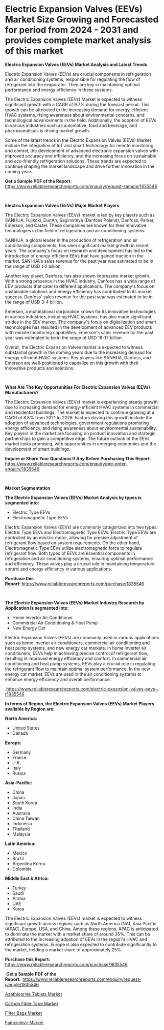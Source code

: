 <p><h1>Electric Expansion Valves (EEVs) Market Size Growing and Forecasted for period from 2024 - 2031 and provides complete market analysis of this market</h1></p><p><strong>Electric Expansion Valves (EEVs) Market Analysis and Latest Trends</strong></p>
<p><p>Electric Expansion Valves (EEVs) are crucial components in refrigeration and air conditioning systems, responsible for regulating the flow of refrigerant into the evaporator. They are key in maintaining optimal performance and energy efficiency in these systems.</p><p>The Electric Expansion Valves (EEVs) Market is expected to witness significant growth with a CAGR of 9.7% during the forecast period. This growth can be attributed to the increasing demand for energy-efficient HVAC systems, rising awareness about environmental concerns, and technological advancements in the field. Additionally, the adoption of EEVs in various industries such as automotive, food and beverage, and pharmaceuticals is driving market growth.</p><p>Some of the latest trends in the Electric Expansion Valves (EEVs) Market include the integration of IoT and smart technology for remote monitoring and control, the development of advanced electronic expansion valves with improved accuracy and efficiency, and the increasing focus on sustainable and eco-friendly refrigeration solutions. These trends are expected to continue shaping the market landscape and drive further innovation in the coming years.</p></p>
<p><strong>Get a Sample PDF of the Report:&nbsp;</strong> <a href="https://www.reliableresearchreports.com/enquiry/request-sample/1835546">https://www.reliableresearchreports.com/enquiry/request-sample/1835546</a></p>
<p>&nbsp;</p>
<p><strong>Electric Expansion Valves (EEVs) Major Market Players</strong></p>
<p><p>The Electric Expansion Valves (EEVs) market is led by key players such as SANHUA, Fujikoki, DunAn, Saginomiya (Danfoss Poland), Danfoss, Parker, Emerson, and Castel. These companies are known for their innovative technologies in the field of refrigeration and air conditioning systems.</p><p>SANHUA, a global leader in the production of refrigeration and air conditioning components, has seen significant market growth in recent years. The company's focus on research and development has led to the introduction of energy-efficient EEVs that have gained traction in the market. SANHUA's sales revenue for the past year was estimated to be in the range of USD 1-2 billion.</p><p>Another key player, Danfoss, has also shown impressive market growth. With a strong presence in the HVAC industry, Danfoss has a wide range of EEV products that cater to different applications. The company's focus on sustainable solutions and energy efficiency has contributed to its market success. Danfoss' sales revenue for the past year was estimated to be in the range of USD 3-4 billion.</p><p>Emerson, a multinational corporation known for its innovative technologies in various industries, including HVAC systems, has also made significant strides in the EEV market. The company's focus on digitalization and smart technologies has resulted in the development of advanced EEV products with remote monitoring capabilities. Emerson's sales revenue for the past year was estimated to be in the range of USD 16-17 billion.</p><p>Overall, the Electric Expansion Valves market is expected to witness substantial growth in the coming years due to the increasing demand for energy-efficient HVAC systems. Key players like SANHUA, Danfoss, and Emerson are well-positioned to capitalize on this growth with their innovative products and solutions.</p></p>
<p>&nbsp;</p>
<p><strong>What Are The Key Opportunities For Electric Expansion Valves (EEVs) Manufacturers?</strong></p>
<p><p>The Electric Expansion Valves (EEVs) market is experiencing steady growth due to increasing demand for energy-efficient HVAC systems in commercial and residential buildings. The market is expected to continue growing at a CAGR of 6.8% from 2021 to 2026. Factors driving this growth include the adoption of advanced technologies, government regulations promoting energy efficiency, and rising awareness about environmental sustainability. Key players in the market are focusing on product innovation and strategic partnerships to gain a competitive edge. The future outlook of the EEVs market looks promising, with opportunities in emerging economies and the development of smart buildings.</p></p>
<p><strong>Inquire or Share Your Questions If Any Before Purchasing This Report:</strong> <a href="https://www.reliableresearchreports.com/enquiry/pre-order-enquiry/1835546">https://www.reliableresearchreports.com/enquiry/pre-order-enquiry/1835546</a></p>
<p>&nbsp;</p>
<p><strong>Market Segmentation</strong></p>
<p><strong>The Electric Expansion Valves (EEVs) Market Analysis by types is segmented into:</strong></p>
<p><ul><li>Electric Type EEVs</li><li>Electromagnetic Type EEVs</li></ul></p>
<p><p>Electric Expansion Valves (EEVs) are commonly categorized into two types: Electric Type EEVs and Electromagnetic Type EEVs. Electric Type EEVs are controlled by an electric motor, allowing for precise adjustment of refrigerant flow based on system requirements. On the other hand, Electromagnetic Type EEVs utilize electromagnetic force to regulate refrigerant flow. Both types of EEVs are essential components in refrigeration and air conditioning systems, ensuring optimal performance and efficiency. These valves play a crucial role in maintaining temperature control and energy efficiency in various applications.</p></p>
<p><strong>Purchase this Report:&nbsp;</strong><a href="https://www.reliableresearchreports.com/purchase/1835546">https://www.reliableresearchreports.com/purchase/1835546</a></p>
<p>&nbsp;</p>
<p><strong>The Electric Expansion Valves (EEVs) Market Industry Research by Application is segmented into:</strong></p>
<p><ul><li>Home Inverter Air Conditioner</li><li>Commercial Air Conditioning & Heat Pump</li><li>New Energy Car</li></ul></p>
<p><p>Electric Expansion Valves (EEVs) are commonly used in various applications such as home inverter air conditioners, commercial air conditioning and heat pump systems, and new energy car markets. In home inverter air conditioners, EEVs help in achieving precise control of refrigerant flow, resulting in improved energy efficiency and comfort. In commercial air conditioning and heat pump systems, EEVs play a crucial role in regulating the refrigerant flow to maintain optimal system performance. In the new energy car market, EEVs are used in the air conditioning systems to enhance energy efficiency and overall performance.</p></p>
<p><a href="https://www.reliableresearchreports.com/electric-expansion-valves-eevs--r1835546">&nbsp;https://www.reliableresearchreports.com/electric-expansion-valves-eevs--r1835546</a></p>
<p><strong>In terms of Region, the Electric Expansion Valves (EEVs) Market Players available by Region are:</strong></p>
<p>
    <p> <strong> North America: </strong>
        <ul>
            <li>United States</li>
            <li>Canada</li>
        </ul>
        </p> 
    <p> <strong> Europe: </strong>
        <ul>
            <li>Germany</li>
            <li>France</li>
            <li>U.K.</li>
            <li>Italy</li>
            <li>Russia</li>
        </ul>
        </p> 
    <p> <strong> Asia-Pacific: </strong>
        <ul>
            <li>China</li>
            <li>Japan</li>
            <li>South Korea</li>
            <li>India</li>
            <li>Australia</li>
            <li>China Taiwan</li>
            <li>Indonesia</li>
            <li>Thailand</li>
            <li>Malaysia</li>
        </ul>
        </p> 
    <p> <strong> Latin America: </strong>
        <ul>
            <li>Mexico</li>
            <li>Brazil</li>
            <li>Argentina Korea</li>
            <li>Colombia</li>
        </ul>
        </p> 
    <p> <strong> Middle East & Africa: </strong>
        <ul>
            <li>Turkey</li>
            <li>Saudi</li>
            <li>Arabia</li>
            <li>UAE</li>
            <li>Korea</li>
        </ul>
    </p>
    </p>
<p><p>The Electric Expansion Valves (EEVs) market is expected to witness significant growth across regions such as North America (NA), Asia Pacific (APAC), Europe, USA, and China. Among these regions, APAC is anticipated to dominate the market with a market share of around 35%. This can be attributed to the increasing adoption of EEVs in the region's HVAC and refrigeration systems. Europe is also expected to contribute significantly to the market, holding a market share of approximately 25%.</p></p>
<p><strong>Purchase this Report: </strong><a href="https://www.reliableresearchreports.com/purchase/1835546">https://www.reliableresearchreports.com/purchase/1835546</a></p>
<p>&nbsp;<strong>Get a Sample PDF of the Report:&nbsp;&nbsp;</strong><a href="https://www.reliableresearchreports.com/enquiry/request-sample/1835546">https://www.reliableresearchreports.com/enquiry/request-sample/1835546</a></p>
<p><strong></strong></p>
<p><p><a href="https://github.com/ruddyyedelwadw/Market-Research-Report-List-3/blob/main/azathioprine-tablets-market.md">Azathioprine Tablets Market</a></p><p><a href="https://www.linkedin.com/pulse/carbon-fiber-tape-market-global-regional-analysis-2024-2031-v3wye">Carbon Fiber Tape Market</a></p><p><a href="https://www.linkedin.com/pulse/global-filter-bags-market-size-trends-analysis-regional-outlook-lulbe">Filter Bags Market</a></p><p><a href="https://github.com/lorenzaSchmeler/Market-Research-Report-List-2/blob/main/famciclovir-market.md">Famciclovir Market</a></p></p>